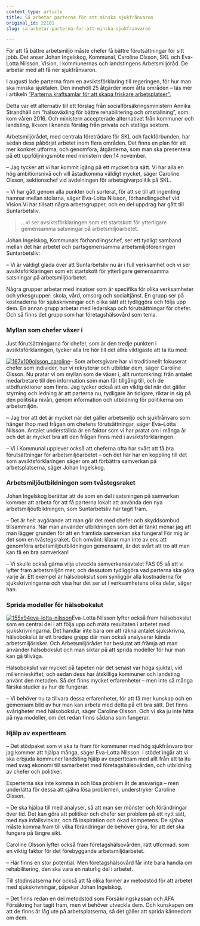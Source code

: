 ```yaml
---
content_type: article
title: Så arbetar parterna för att minska sjukfrånvaron
original_id: 22101
slug: sa-arbetar-parterna-for-att-minska-sjukfranvaron

---
```


För att få bättre arbetsmiljö måste chefer få bättre förutsättningar för sitt jobb. Det anser Johan Ingelskog, Kommunal, Caroline Olsson, SKL och Eva-Lotta Nilsson, Vision, i kommunernas och landstingens Arbetsmiljöråd. De arbetar med att få ner sjukfrånvaron.

I augusti lade parterna fram en avsiktsförklaring till regeringen, för hur man ska minska sjuktalen. Den innehöll 25 åtgärder inom åtta områden – läs mer i artikeln [”Parterna kraftsamlar för att skapa friskare arbetsplatser”.](https://www.suntarbetsliv.se/artiklar/systematiskt-arbetsmiljoarbete/parterna-kraftsamlar-for-att-skapa-friskare-arbetsplatser/)

Detta var ett alternativ till ett förslag från socialförsäkringsministern Annika Strandhäll om ”hälsoväxling för bättre rehabilitering och omställning”, som kom våren 2016. Och ministern accepterade alternativet från kommuner och landsting, liksom liknande förslag från privata och statliga sektorn.

Arbetsmiljörådet, med centrala företrädare för SKL och fackförbunden, har sedan dess påbörjat arbetet inom flera områden. Det finns en plan för att mer konkret utforma, och genomföra, åtgärderna, som man ska presentera på ett uppföljningsmöte med ministern den 14 november.

– Jag tycker att vi har kommit igång på ett mycket bra sätt. Vi har alla en hög ambitionsnivå och vill åstadkomma väldigt mycket, säger Caroline Olsson, sektionschef vid avdelningen för arbetsgivarpolitik på SKL.

– Vi har gått genom alla punkter och sorterat, för att se till att ingenting hamnar mellan stolarna, säger Eva-Lotta Nilsson, förhandlingschef vid Vision.Vi har tillsatt några arbetsgrupper, och en del uppdrag har gått till Suntarbetsliv.

> …vi ser avsiktsförklaringen som ett startskott för ytterligare gemensamma satsningar på arbetsmiljöarbetet.

Johan Ingelskog, Kommunals förhandlingschef, ser ett tydligt samband mellan det här arbetet och partsgemensamma arbetsmiljöföreningen Suntarbetsliv:

– Vi är väldigt glada över att Suntarbetsliv nu är i full verksamhet och vi ser avsiktsförklaringen som ett startskott för ytterligare gemensamma satsningar på arbetsmiljöarbetet.

Några grupper arbetar med insatser som är specifika för olika verksamheter och yrkesgrupper: skola, vård, omsorg och socialtjänst. En grupp ser på kostnaderna för sjukskrivningar och olika sätt att tydliggöra och följa upp dem. En annan grupp arbetar med ledarskap och förutsättningar för chefer. Och så finns det grupp som har företagshälsovård som tema.

### Myllan som chefer växer i

Just förutsättningarna för chefer, som är den tredje punkten i avsiktsförklaringen, tycker alla tre hör till det allra viktigaste att ta itu med:

[![167x109olsson_caroline](https://www.suntarbetsliv.se/wp-content/uploads/2016/11/167x109olsson_caroline.jpg)](https://www.suntarbetsliv.se/wp-content/uploads/2016/11/167x109olsson_caroline.jpg)– Som arbetsgivare har vi traditionellt fokuserat chefer som individer, hur vi rekryterar och utbildar dem, säger Caroline Olsson. Nu pratar vi om myllan som de växer i, allt runtomkring: från antalet medarbetare till den information som man får tillgång till, och de stödfunktioner som finns. Jag tycker också att en viktig del när det gäller styrning och ledning är att parterna nu, tydligare än tidigare, riktar in sig på den politiska nivån, genom information och utbildning för politikerna om arbetsmiljön.

– Jag tror att det är mycket när det gäller arbetsmiljö och sjukfrånvaro som hänger ihop med frågan om chefens förutsättningar, säger Eva–Lotta Nilsson. Antalet underställda är en faktor som vi har pratat om i många år och det är mycket bra att den frågan finns med i avsiktsförklaringen.

– Vi i Kommunal upplever också att cheferna ofta har svårt att få bra förutsättningar för arbetsmiljöarbetet – och det här har en koppling till det som avsiktsförklaringen säger om att förbättra samverkan på arbetsplatserna, säger Johan Ingelskog.

### Arbetsmiljöutbildningen som tvåstegsraket

Johan Ingelskog berättar att de som en del i satsningen på samverkan kommer att arbeta för att få parterna lokalt att använda den nya arbetsmiljöutbildningen, som Suntarbetsliv har tagit fram.

– Det är helt avgörande att man gör det med chefer och skyddsombud tillsammans. När man använder utbildningen som det är tänkt menar jag att man lägger grunden för att en framtida samverkan ska fungera! För mig är det som en tvåstegsraket. Och omvänt: klarar man inte av ens att genomföra arbetsmiljöutbildningen gemensamt, är det svårt att tro att man kan få en bra samverkan!

– Vi skulle också gärna vilja utveckla samverkansavtalet FAS 05 så att vi lyfter fram arbetsmiljön mer, och dessutom tydliggöra vad parterna ska göra varje år. Ett exempel är hälsobokslut som synliggör alla kostnaderna för sjukskrivningarna och visa hur det ser ut i verksamhetens olika delar, säger han.

### Sprida modeller för hälsobokslut

[![155x94eva-lotta-nilsson](https://www.suntarbetsliv.se/wp-content/uploads/2016/11/155x94eva-lotta-nilsson.jpg)](https://www.suntarbetsliv.se/wp-content/uploads/2016/11/155x94eva-lotta-nilsson.jpg)Eva-Lotta Nilsson lyfter också fram hälsobokslut som en central del i att följa upp och mäta resultaten i arbetet med sjukskrivningarna. Det handlar inte bara om att räkna antalet sjukskrivna, hälsobokslut är ett bredare grepp där man också analyserar kända arbetsmiljörisker. Och Arbetsmiljörådet har beslutat att främja att man använder hälsobokslut och man siktar på att sprida modeller för hur man kan gå tillväga.

Hälsobokslut var mycket på tapeten när det senast var höga sjuktal, vid millennieskiftet, och sedan dess har åtskilliga kommuner och landsting använt den metoden. Så det finns mycket erfarenheter – men inte så många färska studier av hur de fungerar.

– Vi behöver nu ta tillvara dessa erfarenheter, för att få mer kunskap och en gemensam bild av hur man kan arbeta med detta på ett bra sätt. Det finns svårigheter med hälsobokslut, säger Caroline Olsson. Och vi ska ju inte hitta på nya modeller, om det redan finns sådana som fungerar.

### Hjälp av expertteam

– Det stödpaket som vi ska ta fram för kommuner med hög sjukfrånvaro tror jag kommer att hjälpa många, säger Eva-Lotta Nilsson. I stödet ingår att vi ska erbjuda kommuner landsting hjälp av expertteam med allt från att ta itu med svag ekonomi till samarbetet med företagshälsovården, och utbildning av chefer och politiker.

Experterna ska inte komma in och lösa problem åt de ansvariga – men underlätta för dessa att själva lösa problemen, understryker Caroline Olsson.

– De ska hjälpa till med analyser, så att man ser mönster och förändringar över tid. Det kan göra att politiker och chefer ser problem på ett nytt sätt, med nya infallsvinklar, och få inspiration och ökad kompetens. De själva måste komma fram till vilka förändringar de behöver göra, för att det ska fungera på längre sikt.

Caroline Olsson lyfter också fram företagshälsovården, rätt utformad. som en viktig faktor för det förebyggande arbetsmiljöarbetet.

– Här finns en stor potential. Men företagshälsovård får inte bara handla om rehabilitering, den ska vara en naturlig del i arbetet.

Till stödinsatserna hör också att få olika former av metodstöd för att arbetet med sjukskrivningar, påpekar Johan Ingelskog.

– Det finns redan en del metodstöd som Försäkringskassan och AFA Försäkring har tagit fram, men vi behöver utveckla dem. Och kunskapen om att de finns är låg ute på arbetsplatserna, så det gäller att sprida kännedom om dem.

